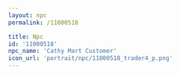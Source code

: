 ```yaml
---
layout: npc
permalink: /11000518

title: Npc
id: '11000518'
npc_name: 'Cathy Mart Customer'
icon_url: 'portrait/npc/11000518_trader4_p.png'
---
```

